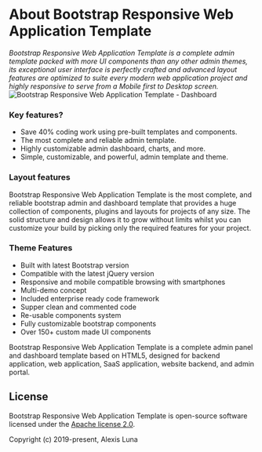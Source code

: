 # About Bootstrap Responsive Web Application Template
*Bootstrap Responsive Web Application Template is a complete admin template packed with more UI components than any other admin themes, its exceptional user interface is perfectly crafted and advanced layout features are optimized to suite every modern web application project and highly responsive to serve from a Mobile first to Desktop screen.* 
![Bootstrap Responsive Web Application Template - Dashboard](https://i.postimg.cc/XND8X5P6/web-application-template.png)

### Key features?
- Save 40% coding work using pre-built templates and components.
- The most complete and reliable admin template.
- Highly customizable admin dashboard, charts, and more.
- Simple, customizable, and powerful, admin template and theme.

### Layout features
Bootstrap Responsive Web Application Template is the most complete, and reliable bootstrap admin and dashboard template that provides a huge collection of components, plugins and layouts for projects of any size. The solid structure and design allows it to grow without limits whilst you can customize your build by picking only the required features for your project.

### Theme Features
- Built with latest Bootstrap version
- Compatible with the latest jQuery version
- Responsive and mobile compatible browsing with smartphones
- Multi-demo concept
- Included enterprise ready code framework
- Supper clean and commented code
- Re-usable components system
- Fully customizable bootstrap components
- Over 150+ custom made UI components

Bootstrap Responsive Web Application Template is a complete admin panel and dashboard template based on HTML5, designed for backend application, web application, SaaS application, website backend, and admin portal.


## License

Bootstrap Responsive Web Application Template is open-source software licensed under the [Apache license 2.0](http://www.apache.org/licenses/LICENSE-2.0).

Copyright (c) 2019-present, Alexis Luna

